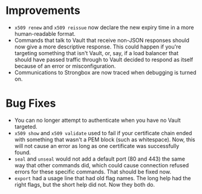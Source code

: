 # Improvements

* `x509 renew` and `x509 reissue` now declare the new expiry time in a more
  human-readable format.
* Commands that talk to Vault that receive non-JSON responses should now give a
  more descriptive response. This could happen if you're targeting something
  that isn't Vault, or, say, if a load balancer that should have passed traffic
  through to Vault decided to respond as itself because of an error or
  misconfiguration.
* Communications to Strongbox are now traced when debugging is turned on.

# Bug Fixes

* You can no longer attempt to authenticate when you have no Vault targeted.
* `x509 show` and `x509 validate` used to fail if your certificate chain ended
  with something that wasn't a PEM block (such as whitespace). Now, this will
  not cause an error as long as one certificate was successfully found.
* `seal` and `unseal` would not add a default port (80 and 443) the same way
  that other commands did, which could cause connection refused errors for
  these specific commands. That should be fixed now.
* `export` had a usage line that had old flag names. The long help had the right
  flags, but the short help did not. Now they both do.
